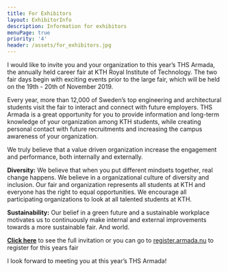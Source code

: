 ```yaml
---
title: For Exhibitors
layout: ExhibitorInfo
description: Information for exhibitors
menuPage: true
priority: '4'
header: /assets/for_exhibitors.jpg
---
```

I would like to invite you and your organization to this year’s THS Armada, the annually held career fair at KTH Royal Institute of Technology. The two fair days begin with exciting events prior to the large fair, which will be held on the 19th - 20th of November 2019.

Every year, more than 12,000 of Sweden’s top engineering and  architectural students visit the fair to interact and connect with future employers. THS Armada is a great opportunity for you to provide information and long-term knowledge of your organization among KTH students, while creating personal contact with future recruitments and increasing the campus awareness of your organization.

We truly believe that a value driven organization increase the engagement and performance, both internally and externally.

**Diversity:** We believe that when you put different mindsets together, real change happens. We believe in a organizational culture of diversity and inclusion. Our fair and organization represents all students at KTH and everyone has the right to equal opportunities. We encourage all participating organizations to look at all talented students at KTH.

**Sustainability:** Our belief in a green future and a sustainable workplace motivates us to continuously make internal and external improvements towards a more sustainable fair. And world.

[**Click here**](https://armada.nu/assets/i19.pdf) to see the full invitation or you can go to [register.armada.nu](register.armada.nu) to register for this years fair

I look forward to meeting you at this year’s THS Armada!

